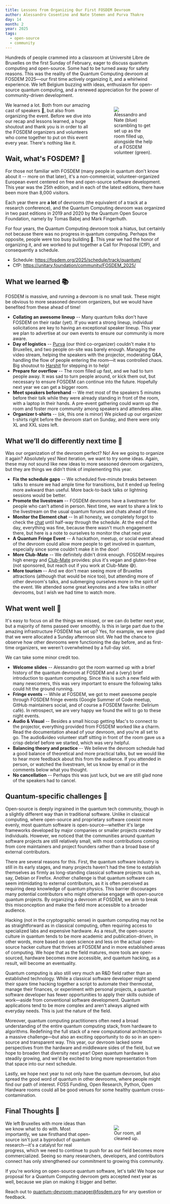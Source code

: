 ```yaml
---
title: Lessons from Organizing Our First FOSDEM Devroom
author: Alessandro Cosentino and Nate Stemen and Purva Thakre
day: 14
month: 2
year: 2025
tags: 
  - open-source
  - community
---
```


Hundreds of people crammed into a classroom at Université Libre de Bruxelles on the first Sunday of February, eager to discuss quantum computing and open-source.
Some had to be turned away for safety reasons.
This was the reality of the Quantum Computing devroom at FOSDEM 2025—our first time actively organizing it, and a whirlwind experience.
We left Belgium buzzing with ideas, enthusiasm for open-source quantum computing, and a renewed appreciation for the power of community-driven development.

<div style="width:100%;">
  <div style="float:right;width:40%;margin-left:2em;">
    <figure>
      <img class="not-prose" src="/images/2025_devroom_welcome.jpg"/>
      <figcaption>Alessandro and Nate (blue) scrambling to get set up as the room filled up, alongside the help of a FOSDEM volunteer (green).</figcaption>
    </figure> 
  </div>
</div>

We learned a lot.
Both from our amazing cast of speakers 👏, but also from organizing the event.
Before we dive into our recap and lessons learned, a huge shoutout and thank you is in order to all the FOSDEM organizers and volunteers who come together to put on this event every year.
There's nothing like it.

## Wait, what's FOSDEM? 🤔

For those not familiar with FOSDEM (many people in quantum don't know about it -- more on that later), it's a non-commercial, volunteer-organized European event centered on free and open-source software development.
This year was the 25th edition, and in each of the latest editions, there have been more than 8,000 visitors.

Each year there are **a lot** of devrooms (the equivalent of a track at a research conference), and the Quantum Computing devroom was organized in two past editions in 2019 and 2020 by the Quantum Open Source Foundation, namely by Tomas Babej and Mark Fingerhuth.

For four years, the Quantum Computing devroom took a hiatus, but certainly not because there was no progress in quantum computing.
Perhaps the opposite, people were too busy building 🙂.
This year we had the honor of organizing it, and we worked to put together a Call for Proposal (CfP), and consequently a schedule.

- Schedule: https://fosdem.org/2025/schedule/track/quantum/
- CfP: https://unitary.foundation/community/FOSDEM_2025/

## What we learned 📚

FOSDEM is massive, and running a devroom is no small task.
These might be obvious to more seasoned devroom organizers, but we would have benefited from these ahead of time!

- **Collating an awesome lineup** -- Many quantum folks don't have FOSDEM on their radar (yet). If you want a strong lineup, individual solicitations are key to having an exceptional speaker lineup. This year we plan to advertise at our own events to ensure our community is more aware.
- **Day of logistics** -- [Purva](https://github.com/purva-thakre) (our third co-organizer) couldn't make it to Bruxelles, and two people on-site was barely enough. Managing the video stream, helping the speakers with the projector, moderating Q&A, handling the flow of people entering the room—it was controlled chaos. Big shoutout to [Harshit](https://github.com/TheGupta2012/) for stepping in to help!
- **Prepare for overflow** -- The room filled up fast, and we had to turn people away. It was sad to turn people around, or kick them out, but necessary to ensure FOSDEM can continue into the future. Hopefully next year we can get a bigger room.
- **Meet speakers beforehand** -- We met most of the speakers 5 minutes before their talk while they were already standing in front of the room, with a laptop in their hands. A pre-event gathering could warm up the room and foster more community among speakers and attendees alike.
- **Organizer t-shirts** -- (ok, this one is minor) We picked up our organizer t-shirts right before the devroom start on Sunday, and there were only XL and XXL sizes left.

## What we’ll do differently next time 🐞

Was our organization of the devroom perfect? No!
Are we going to organize it again? Absolutely yes!
Next iteration, we want to try some ideas.
Again, these may not sound like new ideas to more seasoned devroom organizers, but they are things we didn't think of implementing this year.

- **Fix the schedule gaps** -- We scheduled five-minute breaks between talks to ensure we had ample time for transitions, but it ended up feeling more awkward than useful. More back-to-back talks or lightning sessions would be better.
- **Promote the livestream** -- FOSDEM devrooms have a livestream for people who can't attend in person. Next time, we want to share a link to the livestream on the usual quantum forums and chats ahead of time.
- **Monitor the Element chat** -- In all honesty, we completely forgot to check the [chat](https://matrix.to/#/#2025-quantum:fosdem.org) until half-way through the schedule. At the end of the day, everything was fine, because there wasn't much engagement there, but here is a note to ourselves to monitor the chat next year.
- **A Quantum Fringe Event** -- A hackathon, meetup, or social event ahead of the devroom could allow more people to get involved in quantum, especially since some couldn't make it in the door!
- **More Club-Mate** -- We definitely didn't drink enough. FOSDEM requires high energy and [Club-Mate](https://en.wikipedia.org/wiki/Club-Mate) provides: plus it's vegan and gluten-free (not sponsored, but reach out if you work at Club-Mate 😅).
- **More tourism** -- And we don't mean seeing more of Bruxelles attractions (although that would be nice too), but attending more of other devroom's talks, and submerging ourselves more in the spirit of the event. We attended some great keynotes and a few talks in other devrooms, but I wish we had time to watch more.

## What went well 🎯

It's easy to focus on all the things we missed, or we can do better next year, but a majority of items passed over smoothly.
Is this in large part due to the amazing infrastructure FOSDEM has set up?
Yes, for example, we were glad that we were allocated a Sunday afternoon slot.
We had the chance to observe how other devrooms were functioning the day before, and as first-time organizers, we weren't overwhelmed by a full-day slot. 

We can take some minor credit too.

- **Welcome slides** -- Alessandro got the room warmed up with a brief history of the quantum devroom at FOSDEM and a (very) brief introduction to quantum computing. Since this is such a new field with many newcomers, this was very important to ensure the following talks could hit the ground running.
- **Fringe events** -- While at FOSDEM, we got to meet awesome people through FOSDEM fringe events (Google Summer of Code meetup, GitHub maintainers social, and of course a FOSDEM favorite: Delirium cafè). In retrospect, we are very happy we found the will to go to these night events.
- **Audio & Visual** -- Besides a small hiccup getting Mac's to connect to the projector, everything provided from FOSDEM worked like a charm. Read the documentation ahead of your devroom, and you're all set to go. The audio&video volunteer staff sitting in front of the room gave us a crisp debrief before we started, which was very helpful.
- **Balancing theory and practice** -- We believe the devroom schedule had a good balance of theoretical and more practical talks, but we would like to hear more feedback about this from the audience. If you attended in person, or watched the livestream, let us know by email or in the comments below what you thought.
- **No cancellation** -- Perhaps this was just luck, but we are still glad none of the speakers had to cancel.

## Quantum-specific challenges 🧩


Open-source is deeply ingrained in the quantum tech community, though in a slightly different way than in traditional software.
Unlike in classical computing, where open-source and proprietary software coexist more evenly, most quantum software is open-source—whether it's large frameworks developed by major companies or smaller projects created by individuals.
However, we noticed that the communities around quantum software projects are still relatively small, with most contributions coming from core maintainers and project founders rather than a broad base of external contributors.

There are several reasons for this.
First, the quantum software industry is still in its early stages, and many projects haven't had the time to establish themselves as firmly as long-standing classical software projects such as, say, Debian or Firefox.
Another challenge is that quantum software can seem intimidating to external contributors, as it is often perceived as requiring deep knowledge of quantum physics.
This barrier discourages many potential contributors who might otherwise engage with open-source quantum projects.
By organizing a devroom at FOSDEM, we aim to break this misconception and make the field more accessible to a broader audience. 

Hacking (not in the cryptographic sense) in quantum computing may not be as straightforward as in classical computing, often requiring access to specialized labs and expensive hardware.
As a result, the open-source culture in quantum tends to be more academic and publication-driven, in other words, more based on open science and less on the actual open-source hacker culture that thrives at FOSDEM and in more established areas of computing.
We hope that as the field matures, more tools are open-sourced, hardware becomes more accessible, and quantum hacking, as a result, will become an eventuality.

Quantum computing is also still very much an R&D field rather than an established technology.
While a classical software developer might spend their spare time hacking together a script to automate their thermostat, manage their finances, or experiment with personal projects, a quantum software developer has fewer opportunities to apply their skills outside of work—aside from conventional software development.
Quantum applications tend to be more complex and aren't always aligned with everyday needs.
This is just the nature of the field.

Moreover, quantum computing practitioners often need a broad understanding of the entire quantum computing stack, from hardware to algorithms.
Redefining the full stack of a new computational architecture is a massive challenge—but also an exciting opportunity to do so in an open-source and transparent way.
This year, our devroom lacked some perspectives from the hardware and middleware sides of the field, but we hope to broaden that diversity next year!
Open quantum hardware is steadily growing, and we'd be excited to bring more representation from that space into our next schedule.

Lastly, we hope next year to not only have the quantum devroom, but also spread the good word of quantum in other devrooms, where people might find our path of interest.
FOSS Funding, Open Research, Python, Open Hardware rooms could all be good venues for some healthy quantum cross-contamination.

## Final Thoughts 💭

<div style="width:100%;">
  <div style="float:right;width:40%;margin-left:2em;">
    <figure>
      <img class="not-prose" src="/images/2025_fosdem_room.jpg"/>
      <figcaption>Our room, all cleaned up.</figcaption>
    </figure> 
  </div>
</div>

We left Bruxelles with more ideas than we know what to do with.
Most importantly, we saw firsthand that open-source isn't just a byproduct of quantum research—it's a catalyst for real progress, which we need to continue to push for as our field becomes more commercialized.
Seeing so many researchers, developers, and contributors connect has only strengthened our commitment to growing this community.

If you're working on open-source quantum software, let's talk!
We hope our proposal for a Quantum Computing devroom gets accepted next year as well, because we plan on making it bigger and better.

Reach out to quantum-devroom-manager@fosdem.org for any question or feedback.

